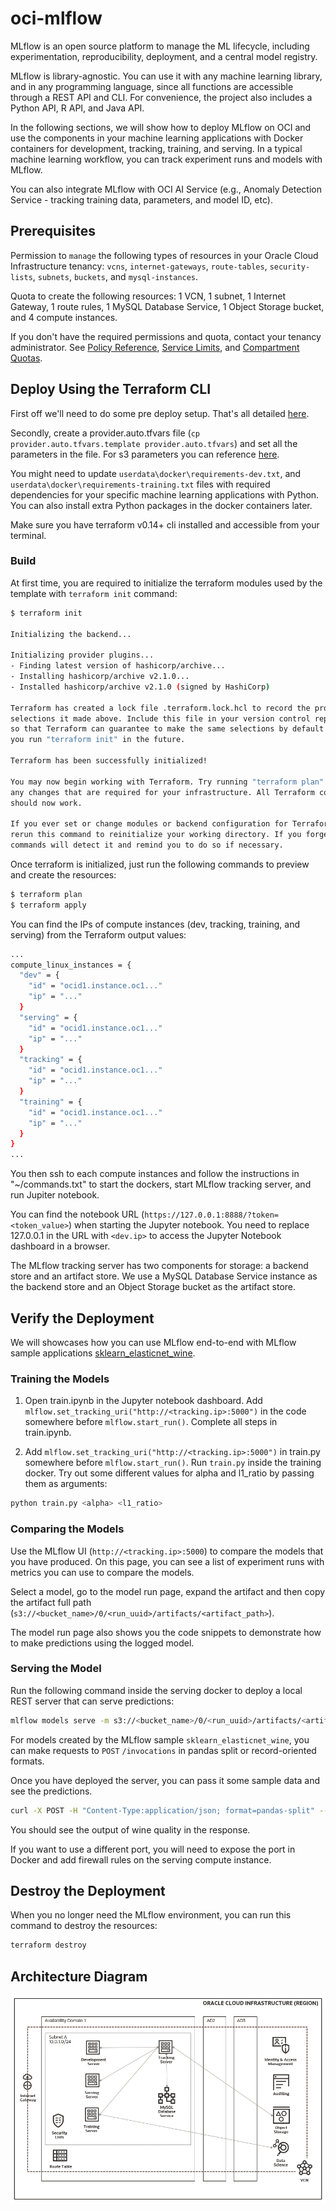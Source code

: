 # oci-mlflow

MLflow is an open source platform to manage the ML lifecycle, including experimentation, reproducibility, deployment, and a central model registry.

MLflow is library-agnostic. You can use it with any machine learning library, and in any programming language, since all functions are accessible through a REST API and CLI. For convenience, the project also includes a Python API, R API, and Java API.

In the following sections, we will show how to deploy MLflow on OCI and use the components in your machine learning applications with Docker containers for development, tracking, training, and serving. In a typical machine learning workflow, you can track experiment runs and models with MLflow. 

You can also integrate MLflow with OCI AI Service (e.g., Anomaly Detection Service - tracking training data, parameters, and model ID, etc).


## Prerequisites

Permission to `manage` the following types of resources in your Oracle Cloud Infrastructure tenancy: `vcns`, `internet-gateways`, `route-tables`, `security-lists`, `subnets`, `buckets`, and `mysql-instances`.

Quota to create the following resources: 1 VCN, 1 subnet, 1 Internet Gateway, 1 route rules, 1 MySQL Database Service, 1 Object Storage bucket, and 4 compute instances.

If you don't have the required permissions and quota, contact your tenancy administrator. See [Policy Reference](https://docs.cloud.oracle.com/en-us/iaas/Content/Identity/Reference/policyreference.htm), [Service Limits](https://docs.cloud.oracle.com/iaas/Content/General/Concepts/resourcequotas.htm), and [Compartment Quotas](https://docs.cloud.oracle.com/iaas/Content/General/Concepts/resourcequotas.htm).


## Deploy Using the Terraform CLI

First off we'll need to do some pre deploy setup.  That's all detailed [here](https://github.com/oracle/oci-quickstart-prerequisites).

Secondly, create a provider.auto.tfvars file (`cp provider.auto.tfvars.template provider.auto.tfvars`) and set all the parameters in the file. For s3 parameters you can reference [here](https://docs.oracle.com/en-us/iaas/Content/Object/Tasks/s3compatibleapi.htm).

You might need to update `userdata\docker\requirements-dev.txt`, and `userdata\docker\requirements-training.txt` files with required dependencies for your specific machine learning applications with Python. You can also install extra Python packages in the docker containers later. 

Make sure you have terraform v0.14+ cli installed and accessible from your terminal.

### Build

At first time, you are required to initialize the terraform modules used by the template with  `terraform init` command:

```bash
$ terraform init

Initializing the backend...

Initializing provider plugins...
- Finding latest version of hashicorp/archive...
- Installing hashicorp/archive v2.1.0...
- Installed hashicorp/archive v2.1.0 (signed by HashiCorp)

Terraform has created a lock file .terraform.lock.hcl to record the provider
selections it made above. Include this file in your version control repository
so that Terraform can guarantee to make the same selections by default when
you run "terraform init" in the future.

Terraform has been successfully initialized!

You may now begin working with Terraform. Try running "terraform plan" to see
any changes that are required for your infrastructure. All Terraform commands
should now work.

If you ever set or change modules or backend configuration for Terraform,
rerun this command to reinitialize your working directory. If you forget, other
commands will detect it and remind you to do so if necessary.
```

Once terraform is initialized, just run the following commands to preview and create the resources:

```bash
$ terraform plan
$ terraform apply
```

You can find the IPs of compute instances (dev, tracking, training, and serving) from the Terraform output values:

```bash
...
compute_linux_instances = {
  "dev" = {
    "id" = "ocid1.instance.oc1..."
    "ip" = "..."
  }
  "serving" = {
    "id" = "ocid1.instance.oc1..."
    "ip" = "..."
  }
  "tracking" = {
    "id" = "ocid1.instance.oc1..."
    "ip" = "..."
  }
  "training" = {
    "id" = "ocid1.instance.oc1..."
    "ip" = "..."
  }
}
...
```

You then ssh to each compute instances and follow the instructions in "~/commands.txt" to start the dockers, start MLflow tracking server, and run Jupiter notebook. 

You can find the notebook URL (`https://127.0.0.1:8888/?token=<token_value>`) when starting the Jupyter notebook. You need to replace 127.0.0.1 in the URL with `<dev.ip>` to access the Jupyter Notebook dashboard in a browser.

The MLflow tracking server has two components for storage: a backend store and an artifact store. We use a MySQL Database Service instance as the backend store and an Object Storage bucket as the artifact store.


## Verify the Deployment

We will showcases how you can use MLflow end-to-end with MLflow sample applications [sklearn_elasticnet_wine](https://github.com/mlflow/mlflow/tree/master/examples/sklearn_elasticnet_wine).

### Training the Models

1. Open train.ipynb in the Jupyter notebook dashboard. Add `mlflow.set_tracking_uri("http://<tracking.ip>:5000")` in the code somewhere before `mlflow.start_run()`. Complete all steps in train.ipynb.

2. Add `mlflow.set_tracking_uri("http://<tracking.ip>:5000")` in train.py somewhere before `mlflow.start_run()`. Run `train.py` inside the training docker. Try out some different values for alpha and l1_ratio by passing them as arguments:
```bash
python train.py <alpha> <l1_ratio>
```

### Comparing the Models

Use the MLflow UI (`http://<tracking.ip>:5000`) to compare the models that you have produced. On this page, you can see a list of experiment runs with metrics you can use to compare the models.

Select a model, go to the model run page, expand the artifact and then copy the artifact full path (`s3://<bucket_name>/0/<run_uuid>/artifacts/<artifact_path>`).

The model run page also shows you the code snippets to demonstrate how to make predictions using the logged model.

### Serving the Model

Run the following command inside the serving docker to deploy a local REST server that can serve predictions:
```bash
mlflow models serve -m s3://<bucket_name>/0/<run_uuid>/artifacts/<artifact_path> -h 0.0.0.0 -p 1234 &
```

For models created by the MLflow sample `sklearn_elasticnet_wine`, you can make requests to `POST` `/invocations` in pandas split or record-oriented formats. 

Once you have deployed the server, you can pass it some sample data and see the predictions.

```bash
curl -X POST -H "Content-Type:application/json; format=pandas-split" --data '{"columns":["fixed acidity","volatile acidity","citric acid","residual sugar","chlorides","free sulfur dioxide","total sulfur dioxide","density","pH","sulphates","alcohol"],"data":[[6.2, 0.66, 0.48, 1.2, 0.029, 29, 75, 0.98, 3.33, 0.39, 12.8]]}' http://<serving.ip>:1234/invocations
```

You should see the output of wine quality in the response.

If you want to use a different port, you will need to expose the port in Docker and add firewall rules on the serving compute instance.

## Destroy the Deployment 

When you no longer need the MLflow environment, you can run this command to destroy the resources:

```bash
terraform destroy
```

## Architecture Diagram

![OCI Diagram](./images/oci-mlflow.png)

